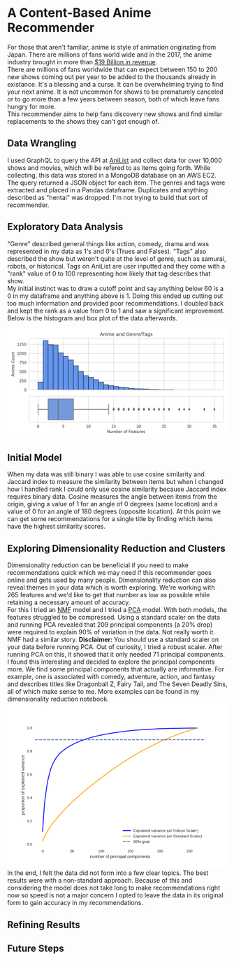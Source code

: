 # A Content-Based Anime Recommender

For those that aren't familiar, anime is style of animation originating from Japan. There are millions of fans world wide and in the 2017, the anime industry brought in more than [$19 Billion in revenue](https://www.hollywoodreporter.com/news/2017-anime-industry-revenue-hits-a-record-19-billion-1167382).  
There are millions of fans worldwide that can expect between 150 to 200 new shows coming out per year to be added to the thousands already in existance. It's a blessing and a curse. It can be overwhelming trying to find your next anime. It is not uncommon for shows to be prematurely canceled or to go more than a few years between season, both of which leave fans hungry for more.  
This recommender aims to help fans discovery new shows and find similar replacements to the shows they can't get enough of.  

## Data Wrangling

I used GraphQL to query the API at [AniList](https://anilist.co) and collect data for over 10,000 shows and movies, which will be refered to as items going forth. While collecting, this data was stored in a MongoDB database on an AWS EC2. The query returned a JSON object for each item. The genres and tags were extracted and placed in a Pandas dataframe. Duplicates and anything described as "hentai" was dropped. I'm not trying to build that sort of recommender.  

## Exploratory Data Analysis

"Genre" described general things like action, comedy, drama and was represented in my data as 1's and 0's (Trues and Falses). "Tags" also described the show but weren't quite at the level of genre, such as samurai, robots, or historical. Tags on AniList are user inputted and they come with a "rank" value of 0 to 100 representing how likely that tag describes that show.  
My initial instinct was to draw a cutoff point and say anything below 60 is a 0 in my dataframe and anything above is 1. Doing this ended up cutting out too much information and provided poor recommendations. I doubled back and kept the rank as a value from 0 to 1 and saw a significant improvement. Below is the histogram and box plot of the data afterwards.  

![anime_feature_counts](<https://github.com/sn-ekstrand/content-based-anime-recommender/blob/master/images/anime_feature_counts.png> "Anime Feature Counts")

## Initial Model

When my data was still binary I was able to use cosine similarity and Jaccard index to measure the similarity between items but when I changed how I handled rank I could only use cosine similarity because Jaccard index requires binary data. Cosine measures the angle between items from the origin, giving a value of 1 for an angle of 0 degrees (same location) and a value of 0 for an angle of 180 degrees (opposite location). At this point we can get some recommendations for a single title by finding which items have the highest similarity scores.  

## Exploring Dimensionality Reduction and Clusters

Dimensionality reduction can be beneficial if you need to make recommendations quick which we may need if this recommender goes online and gets used by many people. Dimensionality reduction can also reveal themes in your data which is worth exploring. We're working with 265 features and we'd like to get that number as low as possible while retaining a necessary amount of accuracy.  
For this I tried an [NMF](<https://en.wikipedia.org/wiki/Non-negative_matrix_factorization>) model and I tried a [PCA](<https://en.wikipedia.org/wiki/Principal_component_analysis>) model. With both models, the features struggled to be compressed. Using a standard scaler on the data and running PCA revealed that 209 principal components (a 20% drop) were required to explain 90% of variation in the data. Not really worth it. NMF had a similar story. <b>Disclaimer: </b> You should use a standard scaler on your data before running PCA. Out of curiosity, I tried a robust scaler. After running PCA on this, it showed that it only needed 71 principal components. I found this interesting and decided to explore the principal components more. We find some principal components that actually are informative. For example, one is associated with comedy, adventure, action, and fantasy and describes titles like Dragonball Z, Fairy Tail, and The Seven Deadly Sins, all of which make sense to me. More examples can be found in my dimensionality reduction notebook.  
![PCA](<https://github.com/sn-ekstrand/content-based-anime-recommender/blob/master/images/pca_chart.png> "PCA Comparison")  
In the end, I felt the data did not form into a few clear topics. The best results were with a non-standard approach. Because of this and considering the model does not take long to make recommendations right now so speed is not a major concern I opted to leave the data in its original form to gain accuracy in my recommendations.  

## Refining Results

## Future Steps
